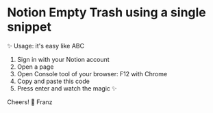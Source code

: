 # Notion Empty Trash using a single snippet

✨ Usage: it's easy like ABC

1. Sign in with your Notion account
2. Open a page
3. Open Console tool of your browser: F12 with Chrome
4. Copy and paste this code
5. Press enter and watch the magic ✨

Cheers! 🥂
Franz
